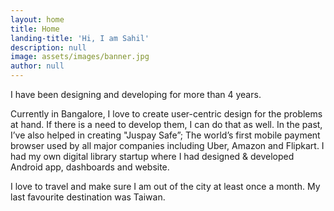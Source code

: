 ```yaml
---
layout: home
title: Home
landing-title: 'Hi, I am Sahil'
description: null
image: assets/images/banner.jpg
author: null
---
```

I have been designing and developing for more than 4 years.

Currently in Bangalore, I love to create user-centric design for the problems at hand. If there is a need to develop them, I can do that as well.
In the past, I’ve also helped in creating "Juspay Safe”; The world’s first mobile payment browser used by all major companies including Uber, Amazon and Flipkart. I had my own digital library startup where I had designed & developed Android app, dashboards and website. 

I love to travel and make sure I am out of the city at least once a month. My last favourite destination was Taiwan.
